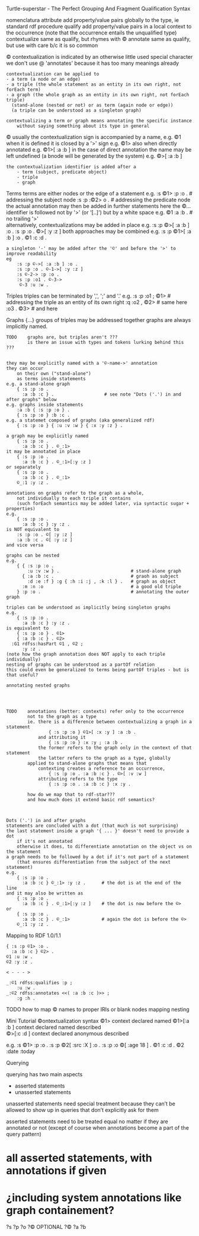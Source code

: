 Turtle-superstar - The Perfect Grouping And Fragment Qualification Syntax


nomenclatura
    attribute            add property/value pairs globally to the type, 
                            ie standard rdf procedure
    qualify                add property/value pairs in a local context to the occurrence
                            (note that the occurrence entails the unqualified type)
    contextualize        same as qualify, but rhymes with ©
    annotate             same as qualify, but use with care b/c it is so common


©   contextualization is indicated by an otherwise little used special character
    we don't use @ 'annotates' because it has too many meanings already
    
    contextualization can be applied to
    - a term (a node or an edge)
    - a triple (the whole statement as an entity in its own right, not forEach term)
    - a graph (the whole graph as an entity in its own right, not forEach triple)
      (stand-alone (nested or not) or as term (again node or edge))
      (a triple can be understood as a singleton graph)
    
    contextualizing a term or graph means annotating the specific instance
        without saying something about its type in general


©   usually the contextualization sign is accompanied by a name,
    e.g.
        ©1
    when it is defined it is closed by a '>' sign
    e.g.
        ©1>
   also when directly annotated
    e.g.
        ©1>[ :a :b ]
    in the case of direct annotation the name may be left undefined 
    (a bnode will be generated by the system)
    e.g.
        ©>[ :a :b ]


    the contextualization identifier is added after a
        - term (subject, predicate object)
        - triple
        - graph

Terms
    terms are either nodes or the edge of a statement
    e.g.
        :s ©1> :p :o .          # addressing the subject node
        :s :p :©2> o .          # addressing the predicate node
    the actual annotation may then be added in further statements
    here the ©… identifier is followed not by '>' (or '[..]') but by a white space
    e.g.
        ©1 :a :b .              # no trailing '>'  
    alternatively, contextualizations may be added in place
    e.g.
        :s :p ©>[ :a :b ] :o .
        :s :p :o . ©>[ :y :z ]
    both approaches may be combined
    e.g.
        :s :p ©1>[ :a :b ] :o .
        ©1 :c :d .

    a singleton '-' may be added after the '©' and before the '>' to improve readability
    eg
        :s :p ©->[ :a :b ] :o .
        :s :p :o . ©-1->[ :y :z ]
        :s ©-2-> :p :o .
        :s :p :o1 . ©-3->
         ©-3 :u :w .

Triples
    triples can be terminated by ',', ';' and '.'
    e.g.
        :s :p :o1 ; ©1>         # addressing the triple as an entity of its own right
           :q :o2 , ©2>         # same here
              :o3 . ©3>         # and here

Graphs
    {...} groups of triples may be addressed together
    graphs are always implicitly named.
    
     
    TODO    graphs are, but triples aren't ???
            is there an issue with types and tokens lurking behind this ???
            
            
    they may be explicitly named with a '©-name->' annotation
    they can occur 
        on their own ("stand-alone")
        as terms inside statements 
    e.g. a stand-alone graph
        { :s :p :o .
          :a :b :c } .                   # see note "Dots ('.') in and after graphs" below
    e.g. graphs inside statements
        :a :b { :s :p :o } .
        { :s :p :o } :b :c .
    e.g. a statemet composed of graphs (aka generalized rdf)
        { :s :p :o } { :u :v :w } { :x :y :z } .
        
    a graph may be explicitly named
        { :s :p :o .
          :a :b :c } . ©_:1>
    it may be annotated in place
        { :s :p :o .
          :a :b :c } . ©_:1>[:y :z ]
    or separately
        { :s :p :o .
          :a :b :c } . ©_:1> 
        ©_:1 :y :z .

    annotations on graphs refer to the graph as a whole, 
        not individually to each triple it contains
        (such forEach semantics may be added later, via syntactic sugar + properties)
    e.g.
        { :s :p :o .
          :a :b :c } :y :z .
    is NOT equivalent to
        :s :p :o . ©[ :y :z ]
        :a :b :c . ©[ :y :z ]
    and vice versa

    graphs can be nested
    e.g.
        { { :s :p :o .
            :u :v :w } .                           # stand-alone graph
          { :a :b :c .                             # graoh as subject
            :d :e :f } :g { :h :i :j , :k :l } .   # graph as object
          :m :n :o                                 # a good old triple
        } :p :o .                                  # annotating the outer graph

    triples can be understood as implicitly being singleton graphs
    e.g.
        { :s :p :o .
          :a :b :c } :y :z .
    is equivalent to
        { :s :p :o } . ©1>
        { :a :b :c } . ©2>
      :G1 rdfss:hasPart ©1 , ©2 ;
          :y :z .
    (note how the graph annotation does NOT apply to each triple individually)
    nesting of graphs can be understood as a partOf relation
    this could even be generalized to terms being partOf triples - but is that useful?

    annotating nested graphs
    
    
    
    
    TODO    annotations (better: contexts) refer only to the occurrence
            not to the graph as a type
            ie. there is a difference between contextualizing a graph in a statement
                    { :s :p :o } ©1>[ :x :y ] :a :b .
                and attributing it
                    { :s :p :o } :x :y ; :a :b .
                the former refers to the graph only in the context of that statement
                the latter refers to the graph as a type, globally
            applied to stand-alone graphs that means that 
                contexting creates a reference to an occurrence, 
                    { :s :p :o . :a :b :c } . ©>[ :v :w ]
                attributing refers to the type
                    { :s :p :o . :a :b :c } :x :y .

            how do we map that to rdf-star???
            and how much does it extend basic rdf semantics?



    Dots ('.') in and after graphs
    statements are concluded with a dot (that much is not surprising)
    the last statement inside a graph '{ ... }' doesn't need to provide a dot 
        if it's not annotated
        otherwise it does, to differentiate annotation on the object vs on the statement
    a graph needs to be followed by a dot if it's not part of a statement
        (that ensures differentiation from the subject of the next statement)
    e.g.
        { :s :p :o .
          :a :b :c } ©_:1> :y :z .      # the dot is at the end of the line
    and it may also be written as
        { :s :p :o .
          :a :b :c } . ©_:1>[:y :z ]    # the dot is now before the ©>
    or
        { :s :p :o .
          :a :b :c } . ©_:1>            # again the dot is before the ©>
        ©_:1 :y :z .
    



Mapping to RDF 1.0/1.1

    { :s :p ©1> :o .
      :a :b :c } ©2> .
    ©1 :u :w .
    ©2 :y :z .

    < - - - >

    _:©1 rdfss:qualifies :p ;
        :u :w .
    _:©2 rdfss:annotates <<( :a :b :c )>> ;
        :g :h .

TODO
    how to map © names to proper IRIs or blank nodes
    mapping nesting


Mini Tutorial ©ontextualization syntax
       ©1>               context declared
                                 named
       ©1>[:a :b ]       context declared
                                 named
                                 described    
       ©>[:c :d ]        context declared
                                 anonymous
                                 described

   e.g.
        :s ©1> :p :o .
        :s :p ©2[ :src :X ] :o .
        :s :p :o ©[ :age 18 ] .
        ©1 :c :d .
        ©2 :date :today




Querying

querying has two main aspects
- asserted statements
- unasserted statements

unasserted statements need special treatment because they can’t be allowed to show up in queries that don’t explicitly ask for them

asserted statements need to be treated equal no matter if they are annotated or not (except of course when annotations become a part of the query pattern)

   # all asserted statements, with annotations if given
   # ¿including system annotations like graph containement?
   ?s ?p ?o ?©
   OPTIONAL ?© ?a ?b

